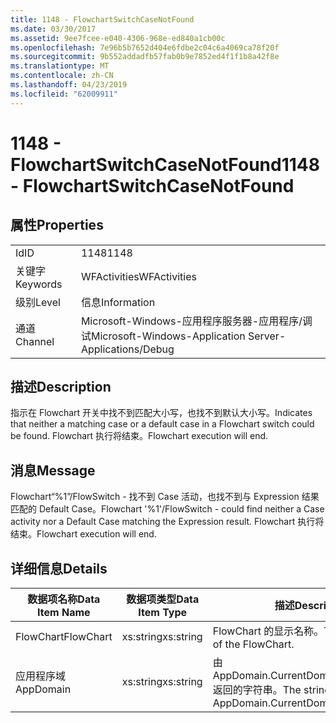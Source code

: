 ```yaml
---
title: 1148 - FlowchartSwitchCaseNotFound
ms.date: 03/30/2017
ms.assetid: 9ee7fcee-e040-4306-968e-ed840a1cb00c
ms.openlocfilehash: 7e96b5b7652d404e6fdbe2c04c6a4069ca78f20f
ms.sourcegitcommit: 9b552addadfb57fab0b9e7852ed4f1f1b8a42f8e
ms.translationtype: MT
ms.contentlocale: zh-CN
ms.lasthandoff: 04/23/2019
ms.locfileid: "62009911"
---
```

# <a name="1148---flowchartswitchcasenotfound"></a><span data-ttu-id="dd6d6-102">1148 - FlowchartSwitchCaseNotFound</span><span class="sxs-lookup"><span data-stu-id="dd6d6-102">1148 - FlowchartSwitchCaseNotFound</span></span>
## <a name="properties"></a><span data-ttu-id="dd6d6-103">属性</span><span class="sxs-lookup"><span data-stu-id="dd6d6-103">Properties</span></span>  
  
|||  
|-|-|  
|<span data-ttu-id="dd6d6-104">Id</span><span class="sxs-lookup"><span data-stu-id="dd6d6-104">ID</span></span>|<span data-ttu-id="dd6d6-105">1148</span><span class="sxs-lookup"><span data-stu-id="dd6d6-105">1148</span></span>|  
|<span data-ttu-id="dd6d6-106">关键字</span><span class="sxs-lookup"><span data-stu-id="dd6d6-106">Keywords</span></span>|<span data-ttu-id="dd6d6-107">WFActivities</span><span class="sxs-lookup"><span data-stu-id="dd6d6-107">WFActivities</span></span>|  
|<span data-ttu-id="dd6d6-108">级别</span><span class="sxs-lookup"><span data-stu-id="dd6d6-108">Level</span></span>|<span data-ttu-id="dd6d6-109">信息</span><span class="sxs-lookup"><span data-stu-id="dd6d6-109">Information</span></span>|  
|<span data-ttu-id="dd6d6-110">通道</span><span class="sxs-lookup"><span data-stu-id="dd6d6-110">Channel</span></span>|<span data-ttu-id="dd6d6-111">Microsoft-Windows-应用程序服务器-应用程序/调试</span><span class="sxs-lookup"><span data-stu-id="dd6d6-111">Microsoft-Windows-Application Server-Applications/Debug</span></span>|  
  
## <a name="description"></a><span data-ttu-id="dd6d6-112">描述</span><span class="sxs-lookup"><span data-stu-id="dd6d6-112">Description</span></span>  
 <span data-ttu-id="dd6d6-113">指示在 Flowchart 开关中找不到匹配大小写，也找不到默认大小写。</span><span class="sxs-lookup"><span data-stu-id="dd6d6-113">Indicates that neither a matching case or a default case in a Flowchart switch could be found.</span></span> <span data-ttu-id="dd6d6-114">Flowchart 执行将结束。</span><span class="sxs-lookup"><span data-stu-id="dd6d6-114">Flowchart execution will end.</span></span>  
  
## <a name="message"></a><span data-ttu-id="dd6d6-115">消息</span><span class="sxs-lookup"><span data-stu-id="dd6d6-115">Message</span></span>  
 <span data-ttu-id="dd6d6-116">Flowchart“%1”/FlowSwitch - 找不到 Case 活动，也找不到与 Expression 结果匹配的 Default Case。</span><span class="sxs-lookup"><span data-stu-id="dd6d6-116">Flowchart '%1'/FlowSwitch - could find neither a Case activity nor a Default Case matching the Expression result.</span></span> <span data-ttu-id="dd6d6-117">Flowchart 执行将结束。</span><span class="sxs-lookup"><span data-stu-id="dd6d6-117">Flowchart execution will end.</span></span>  
  
## <a name="details"></a><span data-ttu-id="dd6d6-118">详细信息</span><span class="sxs-lookup"><span data-stu-id="dd6d6-118">Details</span></span>  
  
|<span data-ttu-id="dd6d6-119">数据项名称</span><span class="sxs-lookup"><span data-stu-id="dd6d6-119">Data Item Name</span></span>|<span data-ttu-id="dd6d6-120">数据项类型</span><span class="sxs-lookup"><span data-stu-id="dd6d6-120">Data Item Type</span></span>|<span data-ttu-id="dd6d6-121">描述</span><span class="sxs-lookup"><span data-stu-id="dd6d6-121">Description</span></span>|  
|--------------------|--------------------|-----------------|  
|<span data-ttu-id="dd6d6-122">FlowChart</span><span class="sxs-lookup"><span data-stu-id="dd6d6-122">FlowChart</span></span>|<span data-ttu-id="dd6d6-123">xs:string</span><span class="sxs-lookup"><span data-stu-id="dd6d6-123">xs:string</span></span>|<span data-ttu-id="dd6d6-124">FlowChart 的显示名称。</span><span class="sxs-lookup"><span data-stu-id="dd6d6-124">The display name of the FlowChart.</span></span>|  
|<span data-ttu-id="dd6d6-125">应用程序域</span><span class="sxs-lookup"><span data-stu-id="dd6d6-125">AppDomain</span></span>|<span data-ttu-id="dd6d6-126">xs:string</span><span class="sxs-lookup"><span data-stu-id="dd6d6-126">xs:string</span></span>|<span data-ttu-id="dd6d6-127">由 AppDomain.CurrentDomain.FriendlyName 返回的字符串。</span><span class="sxs-lookup"><span data-stu-id="dd6d6-127">The string returned by AppDomain.CurrentDomain.FriendlyName.</span></span>|
